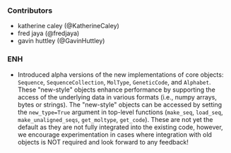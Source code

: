 <!--
A new scriv changelog fragment.

Uncomment the section that is right (remove the HTML comment wrapper).
-->


### Contributors

- katherine caley (@KatherineCaley) 
- fred jaya (@fredjaya) 
- gavin huttley (@GavinHuttley)


### ENH

- Introduced alpha versions of the new implementations of core objects: `Sequence`, `SequenceCollection`, `MolType`, `GeneticCode`, and `Alphabet`. These "new-style" objects enhance performance by supporting the access of the underlying data in various formats (i.e., numpy arrays, bytes or strings). The "new-style" objects can be accessed by setting the `new_type=True` argument in top-level functions (`make_seq`, `load_seq`, `make_unaligned_seqs`, `get_moltype`, `get_code`). These are not yet the default as they are not fully integrated into the existing code, however, we encourage experimentation in cases where integration with old objects is NOT required and look forward to any feedback!

<!--
### BUG

- A bullet item for the BUG category.

-->
<!--
### DOC

- A bullet item for the DOC category.

-->
<!--
### Deprecations

- A bullet item for the Deprecations category.

-->
<!--
### Discontinued

- A bullet item for the Discontinued category.

-->
